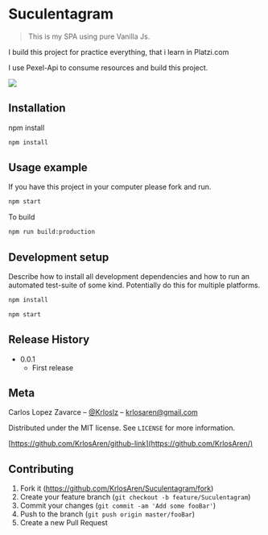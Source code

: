 # Suculentagram
> This is my SPA using pure Vanilla Js.

I build this project for practice everything, that i learn in Platzi.com

I use Pexel-Api to consume resources and build this project.



![](header.png)

## Installation

npm install

```sh
npm install
```


## Usage example

If you have this project in your computer please fork and run.

```sh
npm start 
```

To build 

```sh
npm run build:production
```

## Development setup

Describe how to install all development dependencies and how to run an automated test-suite of some kind. Potentially do this for multiple platforms.

```sh
npm install
```

```sh
npm start 
```

## Release History

* 0.0.1
    * First release

## Meta

Carlos Lopez Zavarce – [@Krloslz](https://twitter.com/KrlosLZ) – krlosaren@gmail.com

Distributed under the MIT license. See ``LICENSE`` for more information.

[https://github.com/KrlosAren/github-link](https://github.com/KrlosAren/)

## Contributing

1. Fork it (<https://github.com/KrlosAren/Suculentagram/fork>)
2. Create your feature branch (`git checkout -b feature/Suculentagram`)
3. Commit your changes (`git commit -am 'Add some fooBar'`)
4. Push to the branch (`git push origin master/fooBar`)
5. Create a new Pull Request

